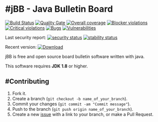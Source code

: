#jBB - Java Bulletin Board
=================================
[![Build Status](http://vps289371.ovh.net:8000/buildStatus/icon?job=jBB-build-feature_remember-me_0.11.0_20180511)](http://vps289371.ovh.net:8000/job/jBB-build-feature_remember-me_0.11.0_20180511/)
[![Quality Gate](https://sonarcloud.io/api/badges/gate?key=org.jbb:jbb-parent:0.11.0-remember-me-SNAPSHOT)](https://sonarcloud.io/dashboard?id=org.jbb%3Ajbb-parent%3A0.11.0-remember-me-SNAPSHOT)
[![Overall coverage](https://sonarcloud.io/api/badges/measure?key=org.jbb:jbb-parent:0.11.0-remember-me-SNAPSHOT&metric=coverage&blinking=true)](https://sonarcloud.io/dashboard?id=org.jbb%3Ajbb-parent%3A0.11.0-remember-me-SNAPSHOT)
[![Blocker violations](https://sonarcloud.io/api/badges/measure?key=org.jbb:jbb-parent:0.11.0-remember-me-SNAPSHOT&metric=blocker_violations&blinking=true)](https://sonarcloud.io/dashboard?id=org.jbb%3Ajbb-parent%3A0.11.0-remember-me-SNAPSHOT)
[![Critical violations](https://sonarcloud.io/api/badges/measure?key=org.jbb:jbb-parent:0.11.0-remember-me-SNAPSHOT&metric=critical_violations&blinking=true)](https://sonarcloud.io/dashboard?id=org.jbb%3Ajbb-parent%3A0.11.0-remember-me-SNAPSHOT)
[![Bugs](https://sonarcloud.io/api/badges/measure?key=org.jbb:jbb-parent:0.11.0-remember-me-SNAPSHOT&metric=bugs&blinking=true)](https://sonarcloud.io/dashboard?id=org.jbb%3Ajbb-parent%3A0.11.0-remember-me-SNAPSHOT)
[![Vulnerabilities](https://sonarcloud.io/api/badges/measure?key=org.jbb:jbb-parent:0.11.0-remember-me-SNAPSHOT&metric=vulnerabilities&blinking=true)](https://sonarcloud.io/dashboard?id=org.jbb%3Ajbb-parent%3A0.11.0-remember-me-SNAPSHOT)

Last security report: 
[![security status](https://www.meterian.com/badge/gh/jbb-project/jbb/security)](https://www.meterian.com/report/gh/jbb-project/jbb)
[![stability status](https://www.meterian.com/badge/gh/jbb-project/jbb/stability)](https://www.meterian.com/report/gh/jbb-project/jbb)

Recent version: [ ![Download](https://api.bintray.com/packages/project-jbb/jbb-releases/jBB/images/download.svg) ](https://bintray.com/project-jbb/jbb-releases/jBB/_latestVersion)

jBB is free and open source board bulletin software written with java.


This software requires **JDK 1.8** or higher.

#Contributing
------------

1. Fork it.
2. Create a branch (`git checkout -b name_of_your_branch`).
3. Commit your changes (`git commit -am "Commit message"`).
4. Push to the branch (`git push origin name_of_your_branch`).
5. Create a new [issue](https://github.com/jbb-project/jbb/issues/new) with a link to your branch, or make a Pull Request.
